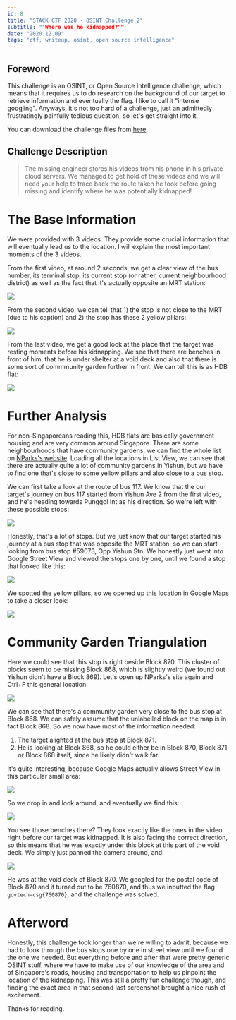 ```yaml
---
id: 8
title: "STACK CTF 2020 - OSINT Challenge 2"
subtitle: ""Where was he kidnapped?""
date: "2020.12.09"
tags: "ctf, writeup, osint, open source intelligence"
---
```


## Foreword
This challenge is an OSINT, or Open Source Intelligence challenge, which means that it requires us to do research on the background of our target to retrieve information and eventually the flag. I like to call it "intense googling". Anyways, it's not too hard of a challenge, just an admittedly frustratingly painfully tedious question, so let's get straight into it.

You can download the challenge files from [here](https://drive.google.com/drive/folders/1FQvRousd8BP2TeegE7n9a1hDjUvMofa8?usp=sharing).

## Challenge Description
> The missing engineer stores his videos from his phone in his private cloud servers. We managed to get hold of these videos and we will need your help to trace back the route taken he took before going missing and identify where he was potentially kidnapped!

# The Base Information
We were provided with 3 videos. They provide some crucial information that will eventually lead us to the location. I will explain the most important moments of the 3 videos.

From the first video, at around 2 seconds, we get a clear view of the bus number, its terminal stop, its current stop (or rather, current neighbourhood district) as well as the fact that it's actually opposite an MRT station:

![](https://i.ibb.co/gDgWbVf/1.png)

From the second video, we can tell that 1) the stop is not close to the MRT (due to his caption) and 2) the stop has these 2 yellow pillars:

![](https://i.ibb.co/qWNF0Wd/2.png)

From the last video, we get a good look at the place that the target was resting moments before his kidnapping. We see that there are benches in front of him, that he is under shelter at a void deck and also that there is some sort of commmunity garden further in front. We can tell this is as HDB flat:

![](https://i.ibb.co/t2NMbkn/3.png)


# Further Analysis
For non-Singaporeans reading this, HDB flats are basically government housing and are very common around Singapore. There are some neighbourhoods that have community gardens, we can find the whole list on [NParks's website](https://www.nparks.gov.sg/gardening/community-gardens/visit-a-community-garden). Loading all the locations in List View, we can see that there are actually quite a lot of community gardens in Yishun, but we have to find one that's close to some yellow pillars and also close to a bus stop.

We can first take a look at the route of bus 117. We know that the our target's journey on bus 117 started from Yishun Ave 2 from the first video, and he's heading towards Punggol Int as his direction. So we're left with these possible stops:

![](https://i.ibb.co/hHCpkKJ/4.png)

Honestly, that's a lot of stops. But we just know that our target started his journey at a bus stop that was opposite the MRT station, so we can start looking from bus stop #59073, Opp Yishun Stn. We honestly just went into Google Street View and viewed the stops one by one, until we found a stop that looked like this:

![](https://i.ibb.co/1X42HTJ/5.png)

We spotted the yellow pillars, so we opened up this location in Google Maps to take a closer look:

![](https://i.ibb.co/KycKM6K/6.png)

# Community Garden Triangulation
Here we could see that this stop is right beside Block 870. This cluster of blocks seem to be missing Block 868, which is slightly weird (we found out Yishun didn't have a Block 869). Let's open up NParks's site again and Ctrl+F this general location:

![](https://i.ibb.co/rdxS9Mz/7.png)

We can see that there's a community garden very close to the bus stop at Block 868. We can safely assume that the unlabelled block on the map is in fact Block 868. So we now have most of the information needed:

1) The target alighted at the bus stop at Block 871.
2) He is looking at Block 868, so he could either be in Block 870, Block 871 or Block 868 itself, since he likely didn't walk far.

It's quite interesting, because Google Maps actually allows Street View in this particular small area:

![](https://i.ibb.co/P4RHnVG/8.png)

So we drop in and look around, and eventually we find this:

![](https://i.ibb.co/CBRcRv0/9.png)

You see those benches there? They look exactly like the ones in the video right before our target was kidnapped. It is also facing the correct direction, so this means that he was exactly under this block at this part of the void deck. We simply just panned the camera around, and:

![](https://i.ibb.co/Chgm7rV/10.png)

He was at the void deck of Block 870. We googled for the postal code of Block 870 and it turned out to be 760870, and thus we inputted the flag `govtech-csg{760870}`, and the challenge was solved.

# Afterword
Honestly, this challenge took longer than we're willing to admit, because we had to look through the bus stops one by one in street view until we found the one we needed. But everything before and after that were pretty generic OSINT stuff, where we have to make use of our knowledge of the area and of Singapore's roads, housing and transportation to help us pinpoint the location of the kidnapping. This was still a pretty fun challenge though, and finding the exact area in that second last screenshot brought a nice rush of excitement.

Thanks for reading.